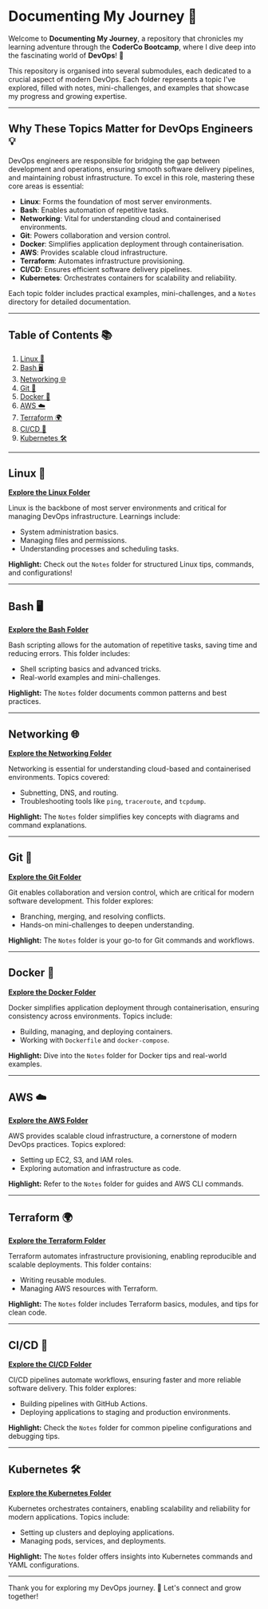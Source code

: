 # Documenting My Journey 🚀  

Welcome to **Documenting My Journey**, a repository that chronicles my learning adventure through the **CoderCo Bootcamp**, where I dive deep into the fascinating world of **DevOps**! 🌟  

This repository is organised into several submodules, each dedicated to a crucial aspect of modern DevOps. Each folder represents a topic I've explored, filled with notes, mini-challenges, and examples that showcase my progress and growing expertise.  

---

## Why These Topics Matter for DevOps Engineers 💡  
DevOps engineers are responsible for bridging the gap between development and operations, ensuring smooth software delivery pipelines, and maintaining robust infrastructure. To excel in this role, mastering these core areas is essential:  
- **Linux**: Forms the foundation of most server environments.  
- **Bash**: Enables automation of repetitive tasks.  
- **Networking**: Vital for understanding cloud and containerised environments.  
- **Git**: Powers collaboration and version control.  
- **Docker**: Simplifies application deployment through containerisation.  
- **AWS**: Provides scalable cloud infrastructure.  
- **Terraform**: Automates infrastructure provisioning.  
- **CI/CD**: Ensures efficient software delivery pipelines.  
- **Kubernetes**: Orchestrates containers for scalability and reliability.  

Each topic folder includes practical examples, mini-challenges, and a `Notes` directory for detailed documentation.  

---

## Table of Contents 📚  
1. [Linux 🐧](#linux-🐧)  
2. [Bash 🖥️](#bash-🖥️)  
3. [Networking 🌐](#networking-🌐)  
4. [Git 🧰](#git-🧰)  
5. [Docker 🐳](#docker-🐳)  
6. [AWS ☁️](#aws-☁️)  
7. [Terraform 🌍](#terraform-🌍)  
8. [CI/CD 🔄](#cicd-🔄)  
9. [Kubernetes 🛠️](#kubernetes-🛠️)  

---

## Linux 🐧  
[**Explore the Linux Folder**](https://github.com/AmirDocs/Documenting_my_journey/tree/main/DevOps%20Bootcamp%20-%20Linux)  

Linux is the backbone of most server environments and critical for managing DevOps infrastructure. Learnings include:  
- System administration basics.  
- Managing files and permissions.  
- Understanding processes and scheduling tasks.  

**Highlight:** Check out the `Notes` folder for structured Linux tips, commands, and configurations!  

---

## Bash 🖥️  
[**Explore the Bash Folder**](https://github.com/AmirDocs/Documenting_my_journey/tree/main/DevOps%20Bootcamp%20-%20BASH)  

Bash scripting allows for the automation of repetitive tasks, saving time and reducing errors. This folder includes:  
- Shell scripting basics and advanced tricks.  
- Real-world examples and mini-challenges.  

**Highlight:** The `Notes` folder documents common patterns and best practices.  

---

## Networking 🌐  
[**Explore the Networking Folder**](https://github.com/AmirDocs/Documenting_my_journey/tree/main/DevOps%20Bootcamp%20-%20Networking)  

Networking is essential for understanding cloud-based and containerised environments. Topics covered:  
- Subnetting, DNS, and routing.  
- Troubleshooting tools like `ping`, `traceroute`, and `tcpdump`.  

**Highlight:** The `Notes` folder simplifies key concepts with diagrams and command explanations.  

---

## Git 🧰  
[**Explore the Git Folder**](https://github.com/AmirDocs/Documenting_my_journey/tree/main/DevOps%20Bootcamp%20-%20Git)  

Git enables collaboration and version control, which are critical for modern software development. This folder explores:  
- Branching, merging, and resolving conflicts.  
- Hands-on mini-challenges to deepen understanding.  

**Highlight:** The `Notes` folder is your go-to for Git commands and workflows.  

---

## Docker 🐳  
[**Explore the Docker Folder**](https://github.com/AmirDocs/Documenting_my_journey/tree/main/DevOps%20bootcamp%20-%20Docker/Docker%20Notes)  

Docker simplifies application deployment through containerisation, ensuring consistency across environments. Topics include:  
- Building, managing, and deploying containers.  
- Working with `Dockerfile` and `docker-compose`.  

**Highlight:** Dive into the `Notes` folder for Docker tips and real-world examples.  

---

## AWS ☁️  
[**Explore the AWS Folder**](https://github.com/AmirDocs/Documenting_my_journey/tree/main/DevOps%20Bootcamp%20-%20AWS/Notes)  

AWS provides scalable cloud infrastructure, a cornerstone of modern DevOps practices. Topics explored:  
- Setting up EC2, S3, and IAM roles.  
- Exploring automation and infrastructure as code.  

**Highlight:** Refer to the `Notes` folder for guides and AWS CLI commands.  

---

## Terraform 🌍  
[**Explore the Terraform Folder**](https://github.com/AmirDocs/Documenting_my_journey/tree/main/DevOps%20Bootcamp%20-%20Terraform%20and%20IaC)  

Terraform automates infrastructure provisioning, enabling reproducible and scalable deployments. This folder contains:  
- Writing reusable modules.  
- Managing AWS resources with Terraform.  

**Highlight:** The `Notes` folder includes Terraform basics, modules, and tips for clean code.  

---

## CI/CD 🔄  
[**Explore the CI/CD Folder**](https://github.com/AmirDocs/Documenting_my_journey/tree/main/DevOps%20Bootcamp%20-%20CICD/CICD%20Notes)  

CI/CD pipelines automate workflows, ensuring faster and more reliable software delivery. This folder explores:  
- Building pipelines with GitHub Actions.  
- Deploying applications to staging and production environments.  

**Highlight:** Check the `Notes` folder for common pipeline configurations and debugging tips.  

---

## Kubernetes 🛠️  
[**Explore the Kubernetes Folder**](https://github.com/AmirDocs/Documenting_my_journey/tree/main/DevOps%20Bootcamp%20-%20Kubernetes)  

Kubernetes orchestrates containers, enabling scalability and reliability for modern applications. Topics include:  
- Setting up clusters and deploying applications.  
- Managing pods, services, and deployments.  

**Highlight:** The `Notes` folder offers insights into Kubernetes commands and YAML configurations.  

---

Thank you for exploring my DevOps journey. 🌟 Let's connect and grow together! 